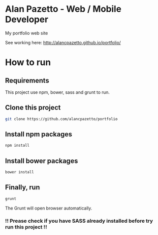 # Alan Pazetto - Web / Mobile Developer

My portfolio web site

See working here: http://alancpazetto.github.io/portfolio/

# How to run

## Requirements

This project use npm, bower, sass and grunt to run.

## Clone this project 

```bash
git clone https://github.com/alancpazetto/portfolio
```

## Install npm packages

```bash
npm install
```

## Install bower packages

```bash
bower install
```

## Finally, run

```bash
grunt
```

The Grunt will open browser automatically.

### !! Prease check if you have SASS already installed before try run this project !!


